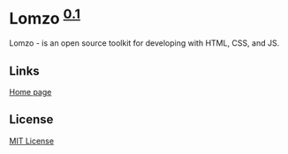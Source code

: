 # Lomzo <sup>[0.1](https://github.com/Lomzo/lomzo/CHANGELOG.md)</sup>

Lomzo - is an open source toolkit for developing with HTML, CSS, and JS.

## Links
[Home page](https://github.com/Lomzo/lomzo/)

## License
[MIT License](https://github.com/Lomzo/lomzo/LICENSE.md)